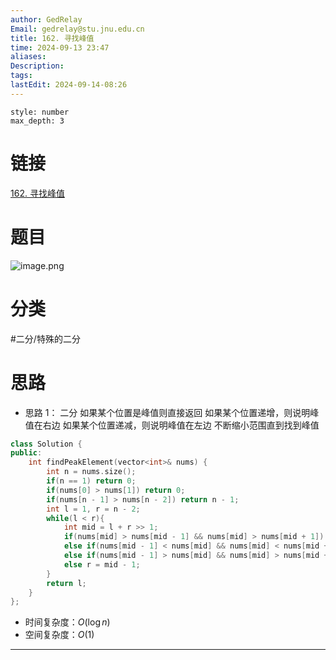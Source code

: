 ```yaml
---
author: GedRelay
Email: gedrelay@stu.jnu.edu.cn
title: 162. 寻找峰值
time: 2024-09-13 23:47
aliases: 
Description: 
tags: 
lastEdit: 2024-09-14-08:26
---
```


```toc
style: number
max_depth: 3
```

# 链接
[162. 寻找峰值](https://leetcode.cn/problems/find-peak-element/) 

# 题目
![image.png](https://ged-pic-bed.oss-cn-guangzhou.aliyuncs.com/img/202409132347461.png)


# 分类
#二分/特殊的二分 

# 思路
- 思路 1：
二分
如果某个位置是峰值则直接返回
如果某个位置递增，则说明峰值在右边
如果某个位置递减，则说明峰值在左边
不断缩小范围直到找到峰值


```cpp
class Solution {
public:
    int findPeakElement(vector<int>& nums) {
        int n = nums.size();
        if(n == 1) return 0;
        if(nums[0] > nums[1]) return 0;
        if(nums[n - 1] > nums[n - 2]) return n - 1;
        int l = 1, r = n - 2;
        while(l < r){
            int mid = l + r >> 1;
            if(nums[mid] > nums[mid - 1] && nums[mid] > nums[mid + 1]) return mid;
            else if(nums[mid - 1] < nums[mid] && nums[mid] < nums[mid + 1]) l = mid + 1;
            else if(nums[mid - 1] > nums[mid] && nums[mid] > nums[mid + 1]) r = mid - 1;
            else r = mid - 1;
        }
        return l;
    }
};
```


- 时间复杂度：${O\left( \log n \right)  }$ 
- 空间复杂度：${O\left( 1 \right)  }$ 


---

